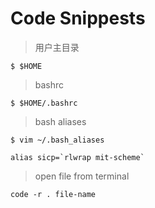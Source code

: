 # Code Snippests

> 用户主目录
```
$ $HOME
```

> bashrc
```
$ $HOME/.bashrc
```

> bash aliases
```
$ vim ~/.bash_aliases

alias sicp=`rlwrap mit-scheme`
```

> open file from terminal
```
code -r . file-name
```